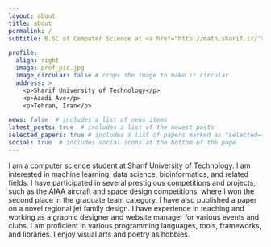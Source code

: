 ```yaml
---
layout: about
title: about
permalink: /
subtitle: B.SC of Computer Science at <a href="http://math.sharif.ir/'>Department of Mathematical Sciences, Sharif University of Technology</a>

profile:
  align: right
  image: prof_pic.jpg
  image_circular: false # crops the image to make it circular
  address: >
    <p>Sharif University of Technology</p>
    <p>Azadi Ave</p>
    <p>Tehran, Iran</p>

news: false  # includes a list of news items
latest_posts: true  # includes a list of the newest posts
selected_papers: true # includes a list of papers marked as "selected={true}"
social: true  # includes social icons at the bottom of the page
---
```


I am a computer science student at Sharif University of Technology. I am interested in machine learning, data science, bioinformatics, and related fields. I have participated in several prestigious competitions and projects, such as the AIAA aircraft and space design competitions, where I won the second place in the graduate team category. I have also published a paper on a novel regional jet family design. I have experience in teaching and working as a graphic designer and website manager for various events and clubs. I am proficient in various programming languages, tools, frameworks, and libraries. I enjoy visual arts and poetry as hobbies.
